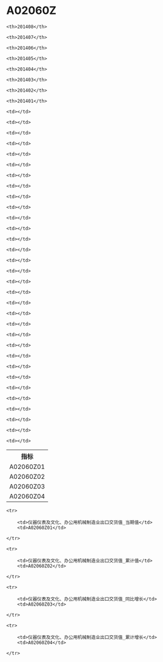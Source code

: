 A02060Z
======


<table>

<tr>
    <th>指标</th>
    
    <th>201408</th>
    
    <th>201407</th>
    
    <th>201406</th>
    
    <th>201405</th>
    
    <th>201404</th>
    
    <th>201403</th>
    
    <th>201402</th>
    
    <th>201401</th>
    
</tr>


<tr>
    <td>A02060Z01</td>
    
    <td></td>
    
    <td></td>
    
    <td></td>
    
    <td></td>
    
    <td></td>
    
    <td></td>
    
    <td></td>
    
    <td></td>
    

</tr>

<tr>
    <td>A02060Z02</td>
    
    <td></td>
    
    <td></td>
    
    <td></td>
    
    <td></td>
    
    <td></td>
    
    <td></td>
    
    <td></td>
    
    <td></td>
    

</tr>

<tr>
    <td>A02060Z03</td>
    
    <td></td>
    
    <td></td>
    
    <td></td>
    
    <td></td>
    
    <td></td>
    
    <td></td>
    
    <td></td>
    
    <td></td>
    

</tr>

<tr>
    <td>A02060Z04</td>
    
    <td></td>
    
    <td></td>
    
    <td></td>
    
    <td></td>
    
    <td></td>
    
    <td></td>
    
    <td></td>
    
    <td></td>
    

</tr>


</table>

<table>
    
    <tr>

        <td>仪器仪表及文化、办公用机械制造业出口交货值_当期值</td>
        <td>A02060Z01</td>

    </tr>
    
    <tr>

        <td>仪器仪表及文化、办公用机械制造业出口交货值_累计值</td>
        <td>A02060Z02</td>

    </tr>
    
    <tr>

        <td>仪器仪表及文化、办公用机械制造业出口交货值_同比增长</td>
        <td>A02060Z03</td>

    </tr>
    
    <tr>

        <td>仪器仪表及文化、办公用机械制造业出口交货值_累计增长</td>
        <td>A02060Z04</td>

    </tr>
    
</table>